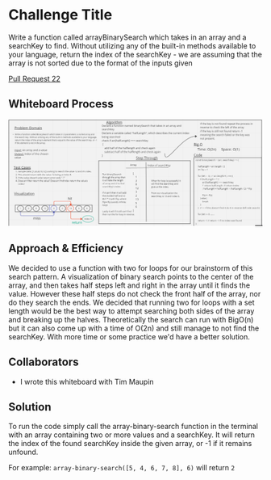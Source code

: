 # Challenge Title

Write a function called arrayBinarySearch which takes in an array and a searchKey to find. Without utilizing any of the built-in methods available to your language, return the index of the searchKey - we are assuming that the array is not sorted due to the format of the inputs given

[Pull Request 22](https://github.com/ShadowDraco/data-structures-and-algorithms/pull/22)

## Whiteboard Process

![Whiteboard for array-binary-search](./CodeChallenge3.png)

## Approach & Efficiency

We decided to use a function with two for loops for our brainstorm of this search pattern. A visualization of binary search points to the center of the array, and then takes half steps left and right in the array until it finds the value. However these half steps do not check the front half of the array, nor do they search the ends. We decided that running two for loops with a set length would be the best way to attempt searching both sides of the array and breaking up the halves. Theoretically the search can run with BigO(n) but it can also come up with a time of O(2n) and still manage to not find the searchKey. With more time or some practice we'd have a better solution.

## Collaborators

- I wrote this whiteboard with Tim Maupin

## Solution

<!-- Show how to run your code, and examples of it in action -->

To run the code simply call the array-binary-search function in the terminal
with an array containing two or more values and a searchKey. It will return the index of the found searchKey inside the given array, or -1 if it remains unfound.

For example: `array-binary-search([5, 4, 6, 7, 8], 6)` will return `2`
